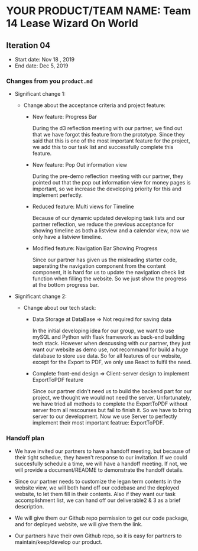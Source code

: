 # YOUR PRODUCT/TEAM NAME: Team 14 Lease Wizard On World

## Iteration 04

 * Start date: Nov 18 , 2019
 * End date: Dec 5, 2019

### Changes from you `product.md`

<!-- List the most significant changes you made to your product (if any). It's normal to change features mid-project or reduce the scope to meet timelines.  -->

* Significant change 1:

  * Change about the acceptance criteria and project feature:

    * New feature: Progress Bar
      
      During the d3 reflection meeting with our partner, we find out that we have forgot this feature from the prototype. Since they said that this is one of the most important feature for the project, we add this to our task list and successfully complete this feature.

    * New feature: Pop Out information view

      During the pre-demo reflection meeting with our partner, they pointed out that the pop out information view for money pages is important, so we increase the developing priority for this and implement perfectly.

    * Reduced feature: Multi views for Timeline

      Because of our dynamic updated developing task lists and our partner reflection, we reduce the previous acceptance for showing timeline as both a listview and a calendar view, now we only have a listview timeline.

    * Modified feature: Navigation Bar Showing Progress 

      Since our partner has given us the misleading starter code, seperating the navigation component from the content component, it is hard for us to update the navigation check list function when filling the website. So we just show the progress at the bottom progress bar.

* Significant change 2:

  * Change about our tech stack:
    
    * Data Storage at DataBase => Not required for saving data

      In the initial developing idea for our group, we want to use mySQL and Python with flask framework as back-end building tech stack. However when descussing with our partner, they just want our website as demo use, not recommand for build a huge database to store use data. So for all features of our website, except for the Export to PDF, we only use React to fulfil the need.

    * Complete front-end design => Client-server design to implement ExportToPDF feature

      Since our partner didn't need us to build the backend part for our project, we thought we would not need the server. Unfortunately, we have tried all methods to complete the ExportToPDF without server from all rescourses but fail to finish it. So we have to bring server to our development. Now we use Server to perfectly implement their most important featrue: ExportToPDF.


### Handoff plan

<!-- Describe your plan for handing off your product and all technical assets to your partner -->

 <!-- * Will you have a handoff meeting? If so, what will be discussed? -->
* We have invited our partners to have a handoff meeting, but because of their tight schedue, they haven't response to our invitation. If we could succesfully schedule a time, we will have a handoff meeting. If not, we will provide a document/README to demonstrate the handoff details. 

 <!-- * What assets/artifacts will you be handing off to your partner (e.g. codebase, deployment tools, running application, task tracker, etc.)?  -->
   
* Since our partner needs to customize the legan term contents in the website view, we will both hand off our codebase and the deployed website, to let them fill in their contents. Also if they want our task accomplishment list, we can hand off our deliverable2 & 3 as a brief description.

 <!-- * How will you hand off these assets/artifacts? -->
   
* We will give them our Github repo permission to get our code package, and for deployed website, we will give them the link.

 <!-- * Does your partner have the technical capacity to manage/maintain/develop your product? How will that impact how you handoff the product? -->

* Our partners have their own Github repo, so it is easy for partners to maintain/keep/develop our product.
